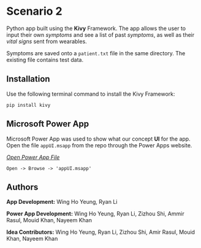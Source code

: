 # Scenario 2

Python app built using the **Kivy** Framework. The app allows the user to input their own *symptoms* and see a list of past *symptoms*, as well as their *vital signs* sent from wearables. 

Symptoms are saved onto a `patient.txt` file in the same directory. The existing file contains test data.

## Installation 

Use the following terminal command to install the Kivy Framework:
```  
pip install kivy
```

## Microsoft Power App

Microsoft Power App was used to show what our concept **UI** for the app. Open the file `appUI.msapp` from the repo through the Power Apps website.

[*Open Power App File*](https://make.powerapps.com/e/Default-1faf88fe-a998-4c5b-93c9-210a11d9a5c2/canvas/?action=new-data&connector-type=showallapis&solution-id=00000001-0000-0000-0001-00000000009b)

```
Open -> Browse -> 'appUI.msapp'
```

## Authors

**App Development:** Wing Ho Yeung, Ryan Li

**Power App Development:** Wing Ho Yeung, Ryan Li, Zizhou Shi, Ammir Rasul, Mouid Khan, Nayeem Khan

**Idea Contributors:** Wing Ho Yeung, Ryan Li, Zizhou Shi, Amir Rasul, Mouid Khan, Nayeem Khan